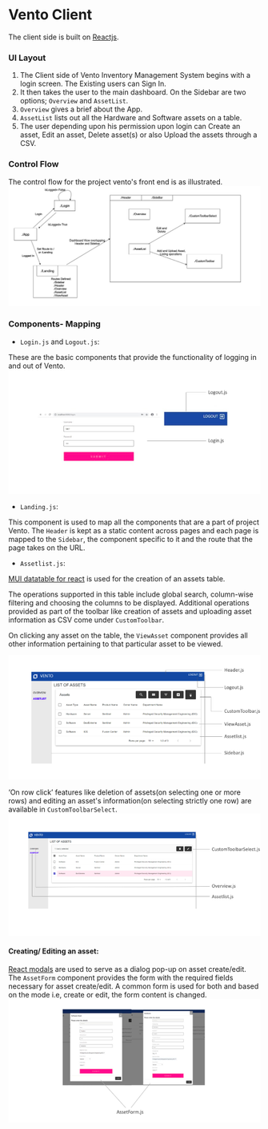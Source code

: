 # Vento Client


The client side is built on [Reactjs](https://reactjs.org/).


### UI Layout
1. 	The Client side of Vento Inventory Management System begins with a login screen. The Existing users can Sign In.
2. 	It then takes the user to the main dashboard. On the Sidebar are two options; `Overview` and `AssetList`.
3. 	`Overview` gives a brief about the App.
4. 	`AssetList` lists out all the Hardware and Software assets on a table.
5. 	The user depending upon his permission upon login can Create an asset, Edit an asset, Delete asset(s) or also Upload the assets through a CSV.


### Control Flow

The control flow for the project vento's front end is as illustrated.
![image](readme_images/ventoFlow.png "control flow")


### Components- Mapping


- `Login.js` and `Logout.js`:

These are the basic components that provide the functionality of logging in and out of Vento.
![image](readme_images/loginLogout.png "login and logout")

- `Landing.js`:

This component is used to map all the components that are a part of project Vento. The `Header` is kept as a static content across pages and each page is mapped to the `Sidebar`, the component specific to it and the route that the page takes on the URL.
 
- `Assetlist.js`:

[MUI datatable for react](https://github.com/gregnb/mui-datatables) is used for the creation of an assets table. 

The operations supported in this table include global search, column-wise filtering and choosing the columns to be displayed. Additional operations provided as part of the toolbar like creation of assets and uploading asset information as CSV come under `CustomToolbar`.

On clicking any asset on the table, the `ViewAsset` component provides all other information pertaining to that particular asset to be viewed.

 ![image](readme_images/assetlist.png "assetlist")


‘On row click’ features like deletion of assets(on selecting one or more rows) and editing an asset's information(on selecting strictly one row) are available in `CustomToolbarSelect`.
![image](readme_images/editDelete.png "edit and delete options")

#### Creating/ Editing an asset:

[React modals](https://react-bootstrap.github.io/components/modal/) are used to serve as a dialog pop-up on asset create/edit. The `AssetForm` component provides the form with the required fields necessary for asset create/edit. A common form is used for both and based on the mode i.e, create or edit, the form content is changed.
![image](readme_images/createEdit.png "create and edit forms")
